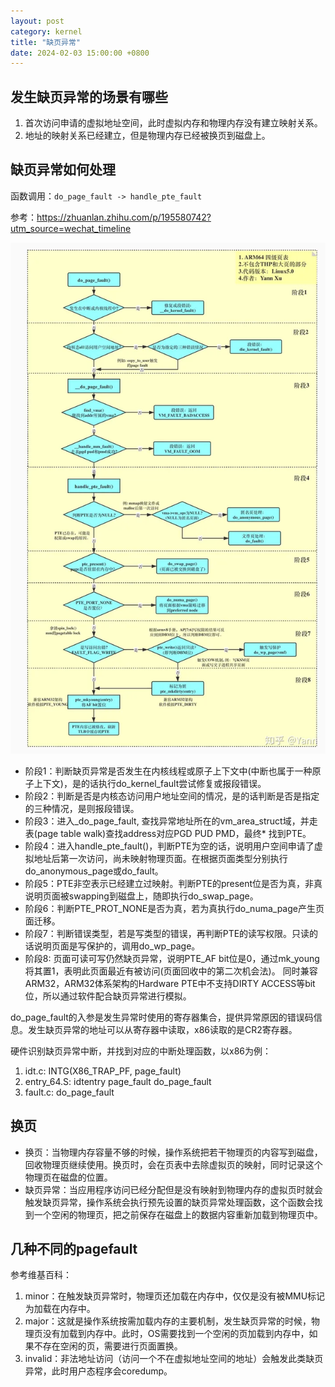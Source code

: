 ```yaml
---
layout: post
category: kernel
title: "缺页异常"
date: 2024-02-03 15:00:00 +0800
---
```


## 发生缺页异常的场景有哪些

1. 首次访问申请的虚拟地址空间，此时虚拟内存和物理内存没有建立映射关系。
2. 地址的映射关系已经建立，但是物理内存已经被换页到磁盘上。

## 缺页异常如何处理

函数调用：`do_page_fault -> handle_pte_fault`

参考：<https://zhuanlan.zhihu.com/p/195580742?utm_source=wechat_timeline>

![img](https://github.com/Geass-LL/draw/raw/master/github-io/page-fault.webp)

* 阶段1：判断缺页异常是否发生在内核线程或原子上下文中(中断也属于一种原子上下文)，是的话执行do_kernel_fault尝试修复或报段错误。
* 阶段2：判断是否是内核态访问用户地址空间的情况，是的话判断是否是指定的三种情况，是则报段错误。
* 阶段3：进入_do_page_fault, 查找异常地址所在的vm_area_struct域，并走表(page table walk)查找address对应PGD PUD PMD，最终* 找到PTE。
* 阶段4：进入handle_pte_fault()，判断PTE为空的话，说明用户空间申请了虚拟地址后第一次访问，尚未映射物理页面。在根据页面类型分别执行do_anonymous_page或do_fault。
* 阶段5：PTE非空表示已经建立过映射。判断PTE的present位是否为真，非真说明页面被swapping到磁盘上，随即执行do_swap_page。
* 阶段6：判断PTE_PROT_NONE是否为真，若为真执行do_numa_page产生页面迁移。
* 阶段7：判断错误类型，若是写类型的错误，再判断PTE的读写权限。只读的话说明页面是写保护的，调用do_wp_page。
* 阶段8: 页面可读可写仍然缺页异常，说明PTE_AF bit位是0，通过mk_young将其置1，表明此页面最近有被访问(页面回收中的第二次机会法)。 同时兼容ARM32，ARM32体系架构的Hardware PTE中不支持DIRTY ACCESS等bit位，所以通过软件配合缺页异常进行模拟。

do_page_fault的入参是发生异常时使用的寄存器集合，提供异常原因的错误码信息。发生缺页异常的地址可以从寄存器中读取，x86读取的是CR2寄存器。

硬件识别缺页异常中断，并找到对应的中断处理函数，以x86为例：

1. idt.c: INTG(X86_TRAP_PF, page_fault)
2. entry_64.S: idtentry page_fault do_page_fault
3. fault.c: do_page_fault

## 换页

* 换页：当物理内存容量不够的时候，操作系统把若干物理页的内容写到磁盘，回收物理页继续使用。换页时，会在页表中去除虚拟页的映射，同时记录这个物理页在磁盘的位置。
* 缺页异常：当应用程序访问已经分配但是没有映射到物理内存的虚拟页时就会触发缺页异常，操作系统会执行预先设置的缺页异常处理函数，这个函数会找到一个空闲的物理页，把之前保存在磁盘上的数据内容重新加载到物理页中。

## 几种不同的pagefault

参考维基百科：

1. minor：在触发缺页异常时，物理页还加载在内存中，仅仅是没有被MMU标记为加载在内存中。
2. major：这就是操作系统按需加载内存的主要机制，发生缺页异常的时候，物理页没有加载到内存中。此时，OS需要找到一个空闲的页加载到内存中，如果不存在空闲的页，需要进行页面置换。
3. invalid：非法地址访问（访问一个不在虚拟地址空间的地址）会触发此类缺页异常，此时用户态程序会coredump。
